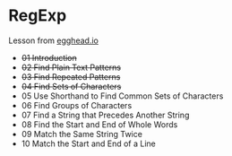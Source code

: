 # RegExp
Lesson from [egghead.io](https://egghead.io/series/regex-in-javascript)
- ~~01  Introduction~~
- ~~02  Find Plain Text Patterns~~
- ~~03  Find Repeated Patterns~~
- ~~04  Find Sets of Characters~~
- 05  Use Shorthand to Find Common Sets of Characters
- 06  Find Groups of Characters
- 07  Find a String that Precedes Another String
- 08  Find the Start and End of Whole Words
- 09  Match the Same String Twice
- 10  Match the Start and End of a Line
